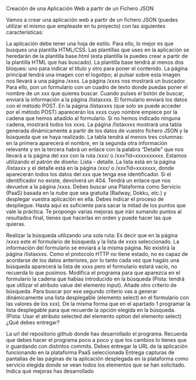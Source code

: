Creación de una Aplicación Web a partir de un Fichero JSON

Vamos a crear una aplicación web a partir de un fichero JSON (puedes utilizar el mismo que empleaste en tu proyecto) con las siguientes características:

La aplicación debe tener una hoja de estilo. Para ello, lo mejor es que busques una plantilla HTML/CSS.
Las plantillas que uses en la aplicación se heredarán de la plantilla base.html (esta plantilla la puedes crear a partir de la plantilla HTML que has buscado).
La plantilla base tendrá al menos dos bloques: uno para indicar el título y otro para poner el contenido.
La página principal tendrá una imagen con el logotipo; al pulsar sobre esta imagen nos llevará a una página /xxxs.
La página /xxxs nos mostrará un buscador. Para ello, pon un formulario con un cuadro de texto donde puedas poner el nombre de un xxx que quieres buscar. Cuando pulses el botón de buscar, enviará la información a la página /listaxxxs. El formulario enviará los datos con el método POST.
En la página /listaxxxs (que solo se puede acceder por el método POST) aparecerán los xxxs cuyo nombre empiece por la cadena que hemos añadido al formulario. Si no hemos indicado ninguna cadena, mostrará todos los xxxs.
La página /listaxxxs mostrará una tabla generada dinámicamente a partir de los datos de vuestro fichero JSON y la búsqueda que se haya realizado.
La tabla tendrá al menos tres columnas: en la primera aparecerá el nombre, en la segunda otra información relevante y en la tercera habrá un enlace con la palabra “Detalle” que nos llevará a la página del xxx con la ruta /xxx/<identificador> o /xxx?id=xxxxxxxxxx.
Estamos utilizando el patrón de diseño: Lista - detalle. La lista está en la página /listaxxx y el detalle está en la página /xxx/<identificador> o /xxx?id=xxxxxxx, donde aparecerán todos los datos del xxx que tenga ese identificador. Si el identificador no existe, devolverá un 404. Tendrá un enlace que nos devuelve a la página /xxxs.
Debes buscar una Plataforma como Servicio (PaaS) basada en la nube que sea gratuita (Railway, Dokku, etc.) y desplegar vuestra aplicación en ella. Debes indicar el proceso de despliegue.
Hasta aquí es suficiente para sacar la mitad de los puntos que vale la práctica. Te propongo varias mejoras que irán sumando puntos al resultados final, tienes que hacerlas en orden y puede hacer las que quieras.

Realizar la búsqueda utilizando una sola ruta: Es decir que en la página /xxxs este el formulario de búsqueda y la lista de xxxs seleccionado. La información del formulario se enviará a la misma página. No existirá la página /listaxxxs.
Como el protocolo HTTP no tiene estado, no es capaz de acordarse de los datos anteriores, por lo tanto cada vez que hagáis una búsqueda aparecerá la lista de xxxs pero el formulario estará vacío, no recuerda lo que pusimos. Modifica el programa para que aparezca en el formulario la cadena que habías introducido en la búsqueda (Pista: tendrá que utilizar el atributo value del elemento input).
Añade otro criterio de búsqueda. Para buscar por ese segundo criterio vas a generar dinámicamente una lista desplegable (elemento select) en el formulario con las valores de los xxx).
De la misma forma que en el apartado 1 programar la lista desplegable para que recuerde la opción elegida en la búsqueda. (Pista: Usar el atributo selected del elemento option del elemento select)
¿Qué debes entregar?

La url del repositorio github donde has desarrollado el programa. Recuerda que debes hacer el programa poco a poco y que los cambios lo tienes que ir guardando con distintos commits.
Debes entregar la URL de la aplicación funcionando en la plataforma PaaS seleccionada
Entrega capturas de pantallas de las páginas de la aplicación desplegada en la plataforma como servicio elegida donde se vean todos los elementos que se han solicitado.
Indica qué mejoras has desarrollado

